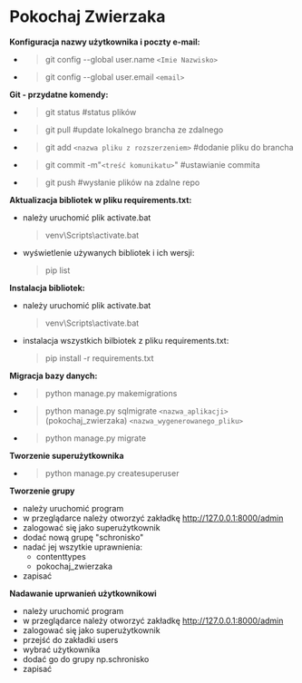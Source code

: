 # Pokochaj Zwierzaka
**Konfiguracja nazwy użytkownika i poczty e-mail:**
* > git config --global user.name `<Imie Nazwisko>`
* > git config --global user.email `<email>`
  
**Git - przydatne komendy:**
* > git status #status plików
* > git pull #update lokalnego brancha ze zdalnego
* > git add `<nazwa pliku z rozszerzeniem>` #dodanie pliku do brancha
* > git commit -m"`<treść komunikatu>`" #ustawianie commita
* > git push #wysłanie plików na zdalne repo
  
**Aktualizacja bibliotek w pliku requirements.txt:**
* należy uruchomić plik activate.bat
  >venv\Scripts\activate.bat
* wyświetlenie używanych bibliotek i ich wersji:
   >pip list

**Instalacja bibliotek:**
* należy uruchomić plik activate.bat
  >venv\Scripts\activate.bat
* instalacja wszystkich bilbiotek z pliku requirements.txt:
  > pip install -r requirements.txt
  
**Migracja bazy danych:**
* > python manage.py makemigrations
* > python manage.py sqlmigrate `<nazwa_aplikacji>`(pokochaj_zwierzaka) `<nazwa_wygenerowanego_pliku>`
* > python manage.py migrate
  
**Tworzenie superużytkownika**
* > python manage.py createsuperuser

**Tworzenie grupy**
* należy uruchomić program 
* w przeglądarce należy otworzyć zakładkę http://127.0.0.1:8000/admin
* zalogować się jako superużytkownik
* dodać nową grupę "schronisko"
* nadać jej wszytkie uprawnienia: 
  - contenttypes
  - pokochaj_zwierzaka
* zapisać

**Nadawanie uprwanień użytkownikowi**
* należy uruchomić program 
* w przeglądarce należy otworzyć zakładkę http://127.0.0.1:8000/admin
* zalogować się jako superużytkownik
* przejść do zakładki users
* wybrać użytkownika
* dodać go do grupy np.schronisko
* zapisać

